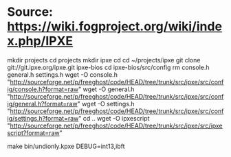Source: https://wiki.fogproject.org/wiki/index.php/IPXE
============================
mkdir projects
cd projects
mkdir ipxe
cd
cd ~/projects/ipxe
git clone git://git.ipxe.org/ipxe.git ipxe-bios
cd ipxe-bios/src/config
rm console.h general.h settings.h
wget -O console.h "http://sourceforge.net/p/freeghost/code/HEAD/tree/trunk/src/ipxe/src/config/console.h?format=raw"
wget -O general.h "http://sourceforge.net/p/freeghost/code/HEAD/tree/trunk/src/ipxe/src/config/general.h?format=raw"
wget -O settings.h "http://sourceforge.net/p/freeghost/code/HEAD/tree/trunk/src/ipxe/src/config/settings.h?format=raw"
cd ..
wget -O ipxescript "http://sourceforge.net/p/freeghost/code/HEAD/tree/trunk/src/ipxe/src/ipxescript?format=raw"

make bin/undionly.kpxe DEBUG=int13,ibft

